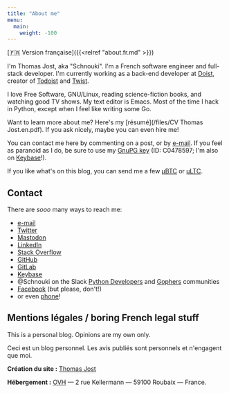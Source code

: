 ```yaml
---
title: "About me"
menu:
  main:
    weight: -100
---
```


[:fr: Version française]({{<relref "about.fr.md" >}})

I'm Thomas Jost, aka "Schnouki". I'm a French software engineer and full-stack developer. I'm currently working as a
back-end developer at [Doist](https://doist.com), creator of [Todoist](https://todoist.com/) and
[Twist](https://twist.com/).

I love Free Software, GNU/Linux, reading science-fiction books, and watching good TV shows. My text editor is Emacs.
Most of the time I hack in Python, except when I feel like writing some Go.

Want to learn more about me? Here's my [résumé](/files/CV Thomas Jost.en.pdf). If you ask nicely, maybe you can even hire me!

You can contact me here by commenting on a post, or
by [e-mail](mailto:%73%63%68%6E%6F%75%6B%69%2B%62%6C%6F%67%40%73%63%68%6E%6F%75%6B%69%2E%6E%65%74). If you feel as
paranoid as I do, be sure to use my [GnuPG key](/files/pubkey-C0478597.asc) (ID: C0478597; I'm also
on [Keybase](https://keybase.io/schnouki)!).

If you like what's on this blog, you can send me a few [μBTC](bitcoin:1NNji5k1aj8HnoZucYRN5GkfFw5v5atVJH) or
[μLTC](litecoin:LXKARYw25RJEGuW7oqei4aJ169PqTsZLM3).


## Contact

There are *sooo* many ways to reach me:

- [e-mail](mailto:%73%63%68%6E%6F%75%6B%69%2B%62%6C%6F%67%40%73%63%68%6E%6F%75%6B%69%2E%6E%65%74)
- [Twitter](https://twitter.com/Schnouki)
- [Mastodon](https://mastodon.xyz/@schnouki)
- [LinkedIn](https://www.linkedin.com/in/thomasjost/)
- [Stack Overflow](https://stackoverflow.com/users/113325/schnouki)
- [GitHub](https://github.com/Schnouki)
- [GitLab](https://gitlab.com/Schnouki)
- [Keybase](https://keybase.io/schnouki)
- @Schnouki on the Slack [Python Developers](https://pythondev.slack.com/) and [Gophers](https://gophers.slack.com/) communities
- [Facebook](https://www.facebook.com/tjost) (but please, don't!)
- or even <a href="#" onclick="alert('If you want this, you\'ll need to ask for it ;)'); return false">phone</a>!



## Mentions légales / boring French legal stuff

This is a personal blog. Opinions are my own only.

Ceci est un blog personnel. Les avis publiés sont personnels et n'engagent que moi.

**Création du site :** [Thomas Jost](mailto:%73%63%68%6E%6F%75%6B%69%2B%62%6C%6F%67%40%73%63%68%6E%6F%75%6B%69%2E%6E%65%74)

**Hébergement :** [OVH](http://www.ovh.com/fr/support/) — 2 rue Kellermann — 59100 Roubaix — France.
